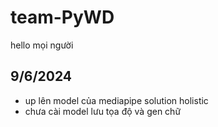 # team-PyWD

hello mọi người

##  9/6/2024
- up lên model của mediapipe solution holistic 
- chưa cài model lưu tọa độ và gen chữ
